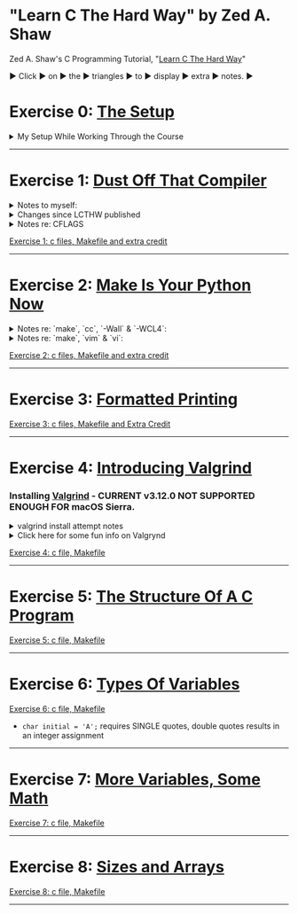 # "Learn C The Hard Way" by Zed A. Shaw
Zed A. Shaw's C Programming Tutorial, "[Learn C The Hard Way](https://learncodethehardway.org/c/)"

▶︎ Click ▶︎ on ▶︎ the ▶︎ triangles ▶︎ to ▶︎ display ▶︎ extra ▶︎ notes. ▶︎

# Exercise 0: [The Setup](https://github.com/mwilliams/lcthw-book/blob/master/learn-c-the-hard-waych1.txt)
<details><summary>My Setup While Working Through the Course</summary><p>

1. https://github.com/zedshaw/learn-c-the-hard-way-lectures
2. I am working with:
  - Terminal.app version 2.7.2 (388.1) through 2.8 on
  - macOS Sierra version 10.12.5 (16F73), Kernel Version: Darwin 16.6.0 _through_ macOS High Sierra version 10.13.2 (17C205) Kernel Version: Darwin 17.3.0, and
  - Xcode Version 9.0.1 (9A1004)
  - `$  cc --version` ---> `Apple LLVM version 9.0.0 (clang-900.0.38)`
3. When including quotes from the tutorial I will try and append "_(ZAS)_"
4. As of 6/8/2017 [valgrind](http://valgrind.org/) is still inoperable with macOS Sierra, <strike>so I am continuing using Ubuntu 16.04.2 LTS on either a persistent USB boot stick, or, as a guest OS in Virtual Box v5.1.22 r115126 (Qt5.6.2), GNOME Terminal 3.18.3 "A terminal emulator for the GNOME desktop. Using VTE version 0.42.5 +GNUTLS.</strike>
  - **UPDATE** 6/15/2017 valgrind 3.13.0 runs on macOS Sierra! Willl it work on macOS High Sierra?
6. extra reference: https://github.com/mwilliams/lcthw-book
7. https://www.safaribooksonline.com/library/view/learn-c-the/9780134434452/

TODO:
1. add this to an appropriate section: https://www.go4expert.com/articles/solution-using-scanf-fgets-c-t27148/


</p></details>

***

# Exercise 1: [Dust Off That Compiler](https://web.archive.org/web/20140714084954/http://c.learncodethehardway.org:80/book/ex1.html)

<details><summary>Notes to myself:</summary><p>

- [Difference between `puts` and `printf`](http://stackoverflow.com/a/2454491/5225057)
  1. `puts` automatically appends a newline.
  2. `printf` uses "%s" style **print f**ormatting.

- Odd, in the command line I can use `$ printf $ "ab\bcd"` to display "acd" but `puts` returns "command not found." Not sure why since `man puts` displays the manual. There's also `fputs`.
- Why the 3 in `man 3 puts`? Answer: https://en.wikipedia.org/wiki/Man_page#Manual_sections (see also `man man` for the `-a` option to display all manual sections).

</p></details>

<details><summary>Changes since LCTHW published</summary><p>

- Some things have changed since this was written, e.g. `make` reports the same warning without CFLAGS declaration:

  ```bash
  $  make 1.0
  cc     1.0.c   -o 1.0
  ex1.c:3:5: warning: implicit declaration of function 'puts' is invalid in C99 [-Wimplicit-function-declaration]
      puts("Hello world.");
      ^
  1 warning generated.
  ```

- CFLAGS declared:

  ```bash
  $  CFLAGS="-Wall" make 1.0
  cc -Wall    1.0.c   -o ex1.0
  ex1.c:3:5: warning: implicit declaration of function 'puts' is invalid in C99 [-Wimplicit-function-declaration]
      puts("Hello world.");
      ^
  1 warning generated.
  ```

[See 1.1.c for a warning free example compiling with or without CFLAGS='-Wall'](01/1.1.c)

</p></details>

<details><summary>Notes re: CFLAGS</summary><p>

- Of note, the `CFLAGS='-WCL4'` compile warns about the unused parameters:

```bash
$  CFLAGS='-WCL4' make 1.0
cc -WCL4    1.0.c   -o 1.0
ex1.c:3:5: warning: implicit declaration of function 'puts' is invalid in C99 [-Wimplicit-function-declaration]
    puts("Hello world.");
    ^
ex1.c:1:14: warning: unused parameter 'argc' [-Wunused-parameter]
int main(int argc, char *argv[])
             ^
ex1.c:1:26: warning: unused parameter 'argv' [-Wunused-parameter]
int main(int argc, char *argv[])
                         ^
3 warnings generated.
```

- I "discovered" this flag option because I accidentally wrote `CFLAGS="-WALL"` (all caps) and got the message "`warning: unknown warning option '-WALL'; did you mean '-WCL4'? [-Wunknown-warning-option]`" and tried it. This flag option also warns about the unused parameters. Not sure what other conditions it covers. Also not sure if `$ man make` is where I should be looking to ascertain what these flags are doing, but I think I am invoking the `-W` `-C` `-L` flags with `make`, but not sure what the `4` is for.
- NOTE: `-WCL4` seems to only be a thing in MacOS, not Ubuntu. No idea why.
- Explicitly stating there are no parameters in main with "void" avoids this warning, e.g.

```c
int main(void)
{
    puts("Look, no warning msg!");
    return 0;
}
```

- ...and apparently so does leaving the parameters list void, e.g.

```c
int main()
{
    puts("Look, no warning msg!");
    return 0;
}
```

- [See 1.2.c for a warning free example using "void" and compiling with CFLAGS='-WCL4'](01/1.2.c)

</p></details>

[Exercise 1: c files, Makefile and extra credit](01/)

***


# Exercise 2: [Make Is Your Python Now](https://web.archive.org/web/20140725051533/http://c.learncodethehardway.org:80/book/ex2.html)

<details><summary>Notes re: `make`, `cc`, `-Wall` & `-WCL4`:</summary><p>

- Hmm... reading `$ man make` didn't help me to understand the `-"Wall"` or `"-WCL4"`, but this helped some:
  > "In this example I did `CFLAGS="-Wall" make ex1` so that it would *add the command line option `-Wall` to the `cc` command that `make` normally runs*" _(ZAS)_

- So I read `$ man cc` but am still not sure about what is going on here: is `-Wall` like `-W` and `-all`? is `-WCL4` like `-W` `-C` `-L` and `-4` ("`-04`"?)? Per the extra credit, I'll do a little more research...
- I also found this useful: `CFLAGS='-Wall'`
  > "is a way to pass "modifiers" to the make command. If you're not familiar with how the Unix shell works, you can create these "environment variables" which will get picked up by programs you run. Sometimes you do this with a command like export `CFLAGS="-Wall"` depending on the shell you use. *You can however also just put them before the command you want to run, and that environment variable will be set only while that command runs.*" _(ZAS)_

</p></details>

<details><summary>Notes re: `make`, `vim` & `vi`:</summary><p>

- `make` is very particular about tabs not being spaces and end of line. In my ~/.vimrc settings file I had "set expandtab" as an option to turn tabs into spaces. I commented this out & now the "Makefile" exercise works :). Basically the same as to be expected:

```bash
$  make clean
rm -f ex1
$  make ex1
cc -Wall -g    ex1.c   -o ex1
ex1.c:3:5: warning: implicit declaration of function 'puts' is invalid in C99 [-Wimplicit-function-declaration]
    puts("Hello world.");
    ^
1 warning generated.
```

- For vim: ESC, `:set list`, REUTRN will enable display for end of line as `$` and TABs as `I^`
- For vim: ESC, `:set nolist`, RETURN will disbale the "list display"
- For vi, I've set the .exrc file accordingly.
- Additional resources: https://www.gnu.org/software/make/
- What is a .dSYM directory for? When I run the command make using Makefile, I end up, for example, with the directory ex1.dSYM containing the ex1 binary within /Contents/Resources/DWARF/ including an info.plist in the /Contents/ directory.

</p></details>

[Exercise 2: c files, Makefile and extra credit](02/)

***

# Exercise 3: [Formatted Printing](https://web.archive.org/web/20140723032924/http://c.learncodethehardway.org:80/book/ex3.html)
[Exercise 3: c files, Makefile and Extra Credit](03/)

***

# Exercise 4: [Introducing Valgrind](https://web.archive.org/web/20140725050055/http://c.learncodethehardway.org:80/book/ex4.html)
### Installing [Valgrind](http://valgrind.org/) - CURRENT v3.12.0 NOT SUPPORTED ENOUGH FOR macOS Sierra.

<details><summary>valgrind install attempt notes</summary><p>

- [Valgrind on macOS Sierra?](https://stackoverflow.com/questions/40650338/valgrind-on-macos-sierra)
- https://bugs.kde.org/show_bug.cgi?id=365327
- https://stackoverflow.com/a/43431715/5225057
- http://valgrind.org/downloads/current.html#current
  - *md5: 6eb03c0c10ea917013a7622e483d61bb*

- WTAF?

```bash
$  curl -O http://valgrind.org/downloads/valgrind-3.12.0.tar.bz2
  % Total    % Received % Xferd  Average Speed   Time    Time     Time  Current
                                 Dload  Upload   Total   Spent    Left  Speed
100 12.1M  100 12.1M    0     0  1213k      0  0:00:10  0:00:10 --:--:-- 1372k
$  md5 valgrind-3.12.0.tar.bz2
MD5 (valgrind-3.12.0.tar.bz2) = 6eb03c0c10ea917013a7622e483d61bb
$  tar -xjvf valgrind-3.12.0.tar.bz2
$  cd valgrind-3.12.0
$  open FAQ.txt
$  ./configure
...
     Maximum build arch: amd64
     Primary build arch: amd64
   Secondary build arch: x86
               Build OS: darwin
   Primary build target: AMD64_DARWIN
 Secondary build target: X86_DARWIN
       Platform variant: vanilla
  Primary -DVGPV string: -DVGPV_amd64_darwin_vanilla=1
     Default supp files: exp-sgcheck.supp xfree-3.supp xfree-4.supp darwin10-drd.supp darwin16.supp

$  make
...
ld: symbol(s) not found for architecture x86_64
make[3]: *** [memcheck-amd64-darwin] Error 1
make[2]: *** [all-recursive] Error 1
make[1]: *** [all-recursive] Error 1
make: *** [all] Error 2
$  sudo make install
Password:
...
Undefined symbols for architecture x86_64:
  "___bzero", referenced from:
      _hijack_thread_state in libcoregrind-amd64-darwin.a(libcoregrind_amd64_darwin_a-syswrap-amd64-darwin.o)
      _RRegUniverse__init in libvex-amd64-darwin.a(libvex_amd64_darwin_a-host_generic_regs.o)
ld: symbol(s) not found for architecture x86_64
make[3]: *** [memcheck-amd64-darwin] Error 1
make[2]: *** [install-recursive] Error 1
make[1]: *** [install-recursive] Error 1
make: *** [install] Error 2
$  valgrind ls -l
valgrind: tool 'memcheck' not installed (/usr/local/lib/valgrind/memcheck-amd64-darwin) (No such file or directory)
```

- [possible fix?](http://valgrind.10908.n7.nabble.com/Unable-to-compile-on-Mac-OS-X-10-11-td57237.html)
- Change: "coregrind/m_main.c" from:
  - `#if defined(VGO_darwin) && DARWIN_VERS == DARWIN_10_10` to:
  - `#if defined(VGO_darwin)`
```bash
$  brew install valgrind
valgrind: This formula either does not compile or function as expected on macOS
versions newer than El Capitan due to an upstream incompatibility.
Error: An unsatisfied requirement failed this build.
```

# OOF-AH!
- See: [pt1](04/Valgrind_Notes/Valgrind_pt1.md) & [pt2](04/Valgrind_Notes/Valgrind_pt2.md)

- Oddly, and after all this, I decided to install Ubuntu 16.04.2 LTS on a Virtual Box and go through the same process of installation (note: `md5sum` instead of `md5`) but after a successful `make install` the `valgrind` command was not recognized. WTF? So, I simply resorted to `sudo apt install valgrind` and it works fine on Ubuntu... :\
- Aaand the performance blows on the VirtualBox, so I made a persistent USB stick... it's USB2.0 tho, so I might have to get a usb 3.0 cuz it's not that much better :\
- Tracking this for using MacOS Sierra with valgrind: https://apple.stackexchange.com/questions/285329/valgrind-for-macos-sierra-on-i7-macbook-air

</p></details>

<details><summary>Click here for some fun info on Valgrynd</summary><p>

https://dot.kde.org/2006/02/21/interview-valgrind-author-julian-seward
http://valgrind.org/docs/download_docs.html

> 1.1. How do you pronounce "Valgrind"?
> The "Val" as in the word "value". The "grind" is pronounced with a short 'i' -- ie. "grinned" (rhymes with "tinned") rather than "grined" (rhymes with "find").
>
> Don't feel bad: almost everyone gets it wrong at first.
> ***
>
> 1.2. Where does the name "Valgrind" come from?
> From Nordic mythology. Originally (before release) the project was named Heimdall, after the watchman of the Nordic gods. He could "see a hundred miles by day or night, hear the grass growing, see the wool growing on a sheep's back", etc. This would have been a great name, but it was already taken by a security package "Heimdal".
>
> Keeping with the Nordic theme, Valgrind was chosen. Valgrind is the name  of the main entrance to Valhalla (the Hall of the Chosen Slain in Asgard). Over this entrance there resides a wolf and over it there is the head of a boar and on it perches a huge eagle, whose eyes can see to the far regions of the nine worlds. Only those judged worthy by the guardians are allowed to pass through Valgrind. All others are refused entrance.
>
> It's not short for "value grinder", although that's not a bad guess.

</p></details>

[Exercise 4: c file, Makefile](04/)

***

# Exercise 5: [The Structure Of A C Program](https://web.archive.org/web/20140723032924/http://c.learncodethehardway.org:80/book/ex5.html)
[Exercise 5: c file, Makefile](05/)

***

# Exercise 6: [Types Of Variables](https://web.archive.org/web/20140723032924/http://c.learncodethehardway.org:80/book/ex6.html)
[Exercise 6: c file, Makefile](06/)
  - `char initial = 'A';` requires SINGLE quotes, double quotes results in an integer assignment

***

# Exercise 7: [More Variables, Some Math](https://web.archive.org/web/20140723032924/http://c.learncodethehardway.org:80/book/ex7.html)
[Exercise 7: c file, Makefile](07/)

***

# Exercise 8: [Sizes and Arrays](https://web.archive.org/web/20140723032924/http://c.learncodethehardway.org:80/book/ex8.html)
[Exercise 8: c file, Makefile](08/)

***
